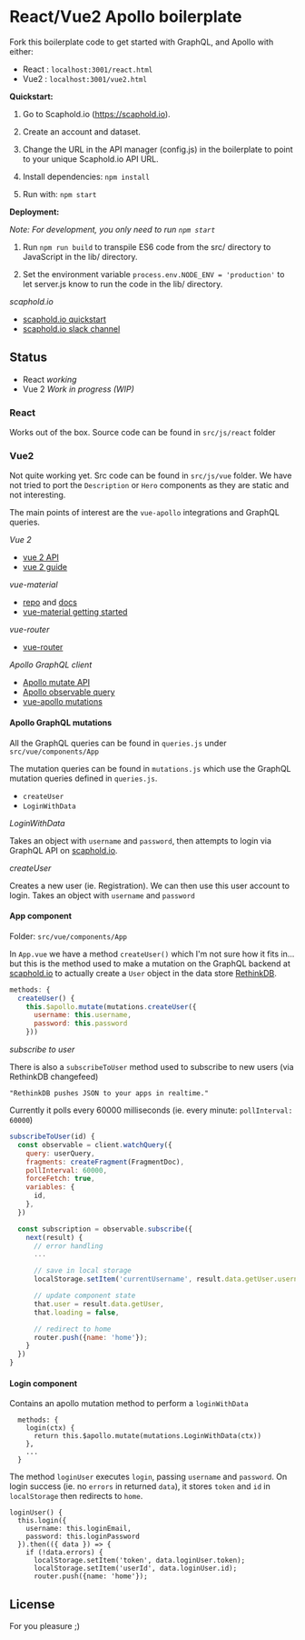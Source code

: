 # React/Vue2 Apollo boilerplate

Fork this boilerplate code to get started with GraphQL, and Apollo with either:
- React : `localhost:3001/react.html`
- Vue2 : `localhost:3001/vue2.html`
  
**Quickstart:**

1) Go to Scaphold.io (https://scaphold.io).

2) Create an account and dataset.

3) Change the URL in the API manager (config.js) in the boilerplate to point to your unique Scaphold.io API URL.

5) Install dependencies: ```npm install```

4) Run with: ```npm start```


**Deployment:**

*Note: For development, you only need to run ```npm start```*

1) Run ```npm run build``` to transpile ES6 code from the src/ directory to JavaScript in the lib/ directory.

2) Set the environment variable ```process.env.NODE_ENV = 'production'``` to let server.js know to run the code in the lib/ directory.

*scaphold.io*
- [scaphold.io quickstart](https://scaphold.io/docs/#quick-start-tutorial)
- [scaphold.io slack channel](https://scaphold.slack.com)

## Status

- React *working*
- Vue 2 *Work in progress (WIP)*

### React

Works out of the box. Source code can be found in `src/js/react` folder

### Vue2

Not quite working yet. Src code can be found in `src/js/vue` folder.
We have not tried to port the `Description` or `Hero` components as they are static and not interesting.

The main points of interest are the `vue-apollo` integrations and GraphQL queries.

*Vue 2*
- [vue 2 API](https://vuejs.org/v2/api/)
- [vue 2 guide](https://vuejs.org/v2/guide/)

*vue-material*
- [repo](https://github.com/marcosmoura/vue-material) and [docs](https://marcosmoura.github.io/vue-material/#/)
- [vue-material getting started](https://marcosmoura.github.io/vue-material/#/getting-started)

*vue-router*
- [vue-router](https://router.vuejs.org/en/essentials/getting-started.html)

*Apollo GraphQL client*
- [Apollo mutate API](http://dev.apollodata.com/core/apollo-client-api.html#ApolloClient.mutate)
- [Apollo observable query](http://dev.apollodata.com/core/apollo-client-api.html#ObservableQuery)
- [vue-apollo mutations](https://github.com/Akryum/vue-apollo#mutations)

#### Apollo GraphQL mutations 

All the GraphQL queries can be found in `queries.js` under `src/vue/components/App`

The mutation queries can be found in `mutations.js` which use the GraphQL mutation queries defined in `queries.js`.
- `createUser`
- `LoginWithData`

*LoginWithData*

Takes an object with `username` and `password`, then attempts to login via GraphQL API on [scaphold.io](https://scaphold.io).

*createUser*

Creates a new user (ie. Registration). We can then use this user account to login.
Takes an object with `username` and `password`

#### App component

Folder: `src/vue/components/App`

In `App.vue` we have a method `createUser()` which I'm not sure how it fits in... but this is the method used to make a 
mutation on the GraphQL backend at [scaphold.io](https://scaphold.io) to actually create a `User` object in the data store [RethinkDB](https://www.rethinkdb.com/).  

```js
methods: {
  createUser() {
    this.$apollo.mutate(mutations.createUser({
      username: this.username, 
      password: this.password
    }))
```

*subscribe to user*

There is also a `subscribeToUser` method used to subscribe to new users (via RethinkDB changefeed)

    "RethinkDB pushes JSON to your apps in realtime."  

Currently it polls every 60000 milliseconds (ie. every minute: `pollInterval: 60000`)

```js
subscribeToUser(id) {
  const observable = client.watchQuery({
    query: userQuery,
    fragments: createFragment(FragmentDoc),
    pollInterval: 60000,
    forceFetch: true,
    variables: {
      id,
    },
  })

  const subscription = observable.subscribe({
    next(result) {
      // error handling
      ...

      // save in local storage
      localStorage.setItem('currentUsername', result.data.getUser.username);

      // update component state
      that.user = result.data.getUser,
      that.loading = false,

      // redirect to home
      router.push({name: 'home'});
    }
  })      
}
```

#### Login component

Contains an apollo mutation method to perform a `loginWithData`

```
  methods: {
    login(ctx) {
      return this.$apollo.mutate(mutations.LoginWithData(ctx))
    },        
    ...
  }
```

The method `loginUser` executes `login`, passing `username` and `password`.
On login success (ie. no `errors` in returned `data`), it stores `token` and `id` in `localStorage` then redirects to `home`. 

```
loginUser() {
  this.login({
    username: this.loginEmail,
    password: this.loginPassword
  }).then(({ data }) => {
    if (!data.errors) {
      localStorage.setItem('token', data.loginUser.token);
      localStorage.setItem('userId', data.loginUser.id);
      router.push({name: 'home'});
```

## License

For you pleasure ;) 
